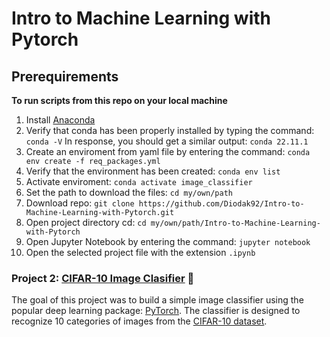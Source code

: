 # Intro to Machine Learning with Pytorch

## Prerequirements

**To run scripts from this repo on your local machine**

1. Install [Anaconda](https://www.anaconda.com)
2. Verify that conda has been properly installed by typing the command: ```conda -V```
In response, you should get a similar output: ```conda 22.11.1```
3. Create an enviroment from yaml file by entering the command:
```conda env create -f req_packages.yml```
4. Verify that the environment has been created: ```conda env list```
5. Activate enviroment: ```conda activate image_classifier``` 
6. Set the path to download the files: ```cd my/own/path``` 
7. Download repo: ```git clone https://github.com/Diodak92/Intro-to-Machine-Learning-with-Pytorch.git```
8. Open project directory cd: ```cd my/own/path/Intro-to-Machine-Learning-with-Pytorch```
9. Open Jupyter Notebook by entering the command: ```jupyter notebook```
10. Open the selected project file with the extension ```.ipynb``` 

### Project 2: [CIFAR-10 Image Clasifier](https://github.com/Diodak92/Intro-to-Machine-Learning-with-Pytorch/blob/main/CIFAR-10_Image_Classifier/CIFAR-10_Image_Classifier.ipynb) 🎑

The goal of this project was to build a simple image classifier using the popular deep learning package: [PyTorch](https://pytorch.org). The classifier is designed to recognize 10 categories of images from the [CIFAR-10 dataset](https://www.cs.toronto.edu/~kriz/cifar.html).
